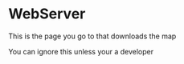 # WebServer

This is the page you go to that downloads the map

You can ignore this unless your a developer
